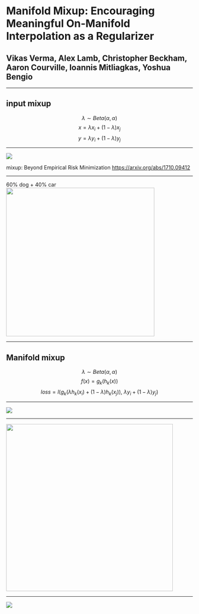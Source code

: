 <!-- footer: Huang Kaixuan -->

<!-- page_number: true -->

# Manifold Mixup: Encouraging Meaningful On-Manifold Interpolation as a Regularizer

## Vikas Verma, Alex Lamb, Christopher Beckham, Aaron Courville, Ioannis Mitliagkas, Yoshua Bengio

<!-- 今天讲一篇全部都是实验的文章，是mixup的升级版，叫Manifold Mixup, 但是其实整篇文章跟流形一点关系都没有 -->

---

## input mixup

$$\lambda \sim Beta(\alpha,\alpha ) $$
$$
 x=\lambda x_i+(1-\lambda)x_j $$
 $$
 y=\lambda y_i+(1-\lambda)y_j
$$

<!-- 先讲讲之前那篇mixup，是拿两个输入做凸组合得到新的数据点 -->
<!-- 具体解释：随机选两个样本(x_i,y_i) (x_j,y_j)然后用beta分布产生一个在0,1之间的参数lambda。再把输入数据做一个凸组合，然后输出是对这两个one-hot向量做凸组合。 -->
<!-- 他希望神经网络在对那些没见过的特征的组合上做判断的时候，能有一个不太肯定的输出-->

<!-- 有一种观点是，我们感兴趣的数据近似分布在高维空间的一个低维流形上，那么有一种很自然的想法就是，可不可以对同一个label下l任意两个相隔最近的数据做凸组合、或者不考虑是不是最近邻，直接用来做线性组合，但是做实验发现，这样做并没有什么好处。 -->

<!-- 还有一种想法是直接给数据加上高斯噪声，但是文章里argue说加上这种对称的噪声并不能反映真实数据和训练数据的偏差 -->


---


![](/home/hacky/Pictures/2018-07-13%2021-09-31%20的屏幕截图.png)

mixup: Beyond Empirical Risk Minimization https://arxiv.org/abs/1710.09412

<!-- 在原始的mixup里面给出了这样一个示意图，我们可以看到对输入数据做了mixup之后，决策曲面的过渡更加平缓了 -->

<!-- 接着这篇paper在 CIFAR10 上做了实验，发现效果确实会好-->

---

<!-- 我们可以看一看输入做线性组合出来是个什么东西 -->

60% dog + 40% car
<img src="/home/hacky/Pictures/2018-07-13%2021-14-37%20的屏幕截图.png" height=400>


---

## Manifold mixup

<!-- 这篇Manifold mixup做的事情是 把某个隐含层的输出做了凸组合。每次都随机选取网络的某一层，然后做mixup -->

<!-- 文章里说这样的好处是，把比较high-level的特征做了组合，这样神经网络在对那些没见过的特征的组合上做判断的时候，能有一个不太肯定的输出-->


$$\lambda \sim Beta(\alpha,\alpha ) $$
$$f(x)=g_k(h_k(x))$$
$$
loss=l(g_k \left(\lambda h_k(x_i)+(1-\lambda)h_k(x_j)) , \  \lambda y_i+(1-\lambda)y_j\right)
$$

---

<img src="/home/hacky/Pictures/2018-07-13%2021-23-23%20的屏幕截图.png">

<!-- 相比之下，对隐含层的输出做线性组合得到的图片看起来更加一致-->

---

<!-- 看看他的实验结果 -->

<!-- 可以看到,这篇manifold mixup比起input mixup还是好了一点点的 -->

<img src="/home/hacky/Pictures/2018-07-13%2021-36-18%20的屏幕截图.png" height=450>

---

![](/home/hacky/Pictures/2018-07-13%2021-39-16%20的屏幕截图.png)

<!-- 这里是把测试数据做了随机的变换之后再测试，可以看到Manifold Mixup对这种数据的变化更加的robust-->

